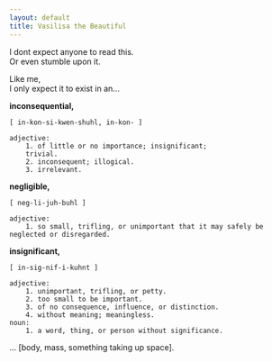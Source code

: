 ```yaml
---
layout: default
title: Vasilisa the Beautiful
---
```

I dont expect anyone to read this.\
Or even stumble upon it.

Like me,\
I only expect it to exist in an...

<b>inconsequential,</b> 
    
    [ in-kon-si-kwen-shuhl, in-kon- ]
    
    adjective:
        1. of little or no importance; insignificant;
        trivial.
        2. inconsequent; illogical.
        3. irrelevant.

<b>negligible,</b>

    [ neg-li-juh-buhl ]

    adjective:
        1. so small, trifling, or unimportant that it may safely be neglected or disregarded.

<b>insignificant,</b>

    [ in-sig-nif-i-kuhnt ]

    adjective:
        1. unimportant, trifling, or petty.
        2. too small to be important.
        3. of no consequence, influence, or distinction.
        4. without meaning; meaningless.
    noun:
        1. a word, thing, or person without significance.

... [body, mass, something taking up space].
